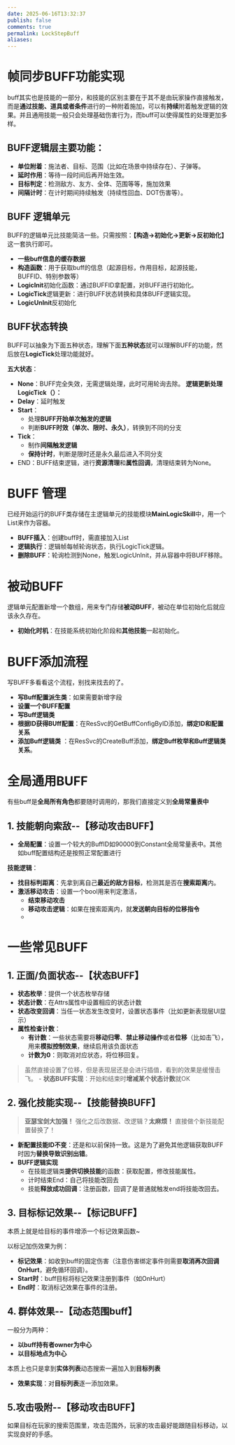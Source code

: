 ```yaml
---
date: 2025-06-16T13:32:37
publish: false
comments: true
permalink: LockStepBuff
aliases:
---
```


# 帧同步BUFF功能实现
buff其实也是技能的一部分，和技能的区别主要在于其不是由玩家操作直接触发，而是**通过技能、道具或者条件**进行的一种附着施加，可以有**持续**附着触发逻辑的效果。并且通用技能一般只会处理基础伤害行为，而buff可以使得属性的处理更加多样。

## BUFF逻辑层主要功能：
- **单位附着**：施法者、目标、范围（比如在场景中持续存在）、子弹等。
- **延时作用**：等待一段时间后再开始生效。
- **目标判定**：检测敌方、友方、全体、范围等等，施加效果
- **间隔计时**：在计时期间持续触发（持续性回血、DOT伤害等）。

## BUFF 逻辑单元
BUFF的逻辑单元比技能简洁一些。只需按照：**【构造->初始化->更新->反初始化】** 这一套执行即可。

- **一些buff信息的缓存数据**
- **构造函数**：用于获取buff的信息（起源目标，作用目标，起源技能，BUFFID、特别参数等）
- **LogicInit**初始化函数：通过BUFFID拿配置，对BUFF进行初始化。
- **LogicTick**逻辑更新：进行BUFF状态转换和具体BUFF逻辑实现。
- **LogicUnInit**反初始化

## BUFF状态转换
BUFF可以抽象为下面五种状态，理解下面**五种状态**就可以理解BUFF的功能，然后放在**LogicTick**处理功能就好。

**五大状态**：
- **None**：BUFF完全失效，无需逻辑处理，此时可用轮询去除。
**逻辑更新处理LogicTick（）：**
- **Delay**：延时触发
- **Start**：
	- 处理**BUFF开始单次触发的逻辑**
	- 判断**BUFF时效（单次、限时、永久）**，转换到不同的分支
- **Tick**：
	- 制作**间隔触发逻辑**
	- **保持计时**，判断是限时还是永久最后进入不同分支
- END：BUFF结束逻辑，进行**资源清理**和**属性回调**，清理结束转为None。


# BUFF 管理
已经开始运行的BUFF类存储在主逻辑单元的技能模块**MainLogicSkill**中，用一个List来作为容器。
- **BUFF插入**：创建buff时，需直接加入List
- **逻辑执行**：逻辑帧每帧轮询状态，执行LogicTick逻辑。
- **删除BUFF**：轮询检测到None，触发LogicUnInit，并从容器中将BUFF移除。


# 被动BUFF
逻辑单元配置新增一个数组，用来专门存储**被动BUFF**，被动在单位初始化后就应该永久存在。
- **初始化时机**：在技能系统初始化阶段和**其他技能**一起初始化。



# BUFF添加流程
写BUFF多看看这个流程，别找来找去的了。

- **写Buff配置派生类**：如果需要新增字段
- **设置一个BUFF配置**
- **写Buff逻辑类**
- **根据ID获得BUff配置**：在ResSvc的GetBuffConfigByID添加，**绑定ID和配置关系**
- **添加Buff逻辑类** ：在ResSvc的CreateBuff添加，**绑定Buff枚举和Buff逻辑类关系**。


# 全局通用BUFF
有些buff是**全局所有角色**都要随时调用的，那我们直接定义到**全局常量表中**
## 1. 技能朝向索敌--【移动攻击BUFF】
- **全局配置**：设置一个较大的BuffID如90000到Constant全局常量表中。其他如buff配置结构还是按照正常配置进行

**技能逻辑**：
- **找目标判距离**：先拿到离自己**最近的敌方目标**，检测其是否在**搜索距离**内。
- **激活移动攻击**：设置一个bool用来判定激活，
	- **结束移动攻击**
	- **移动攻击逻辑**：如果在搜索距离内，就**发送朝向目标的位移指令**
	- 





# 一些常见BUFF


## 1. 正面/负面状态--【状态BUFF】
- **状态枚举**：提供一个状态枚举存储
- **状态计数**：在Attrs属性中设置相应的状态计数
- **状态改变回调**：当任一状态发生改变时，设置状态事件（比如更新表现层UI显示）
- **属性检查计数**：
	- **有计数**：一些状态需要将**移动归零**、**禁止移动操作**或者**位移**（比如击飞），用来**模拟控制效果**，继续启用该负面状态
	- **计数为0**：则取消对应状态，将位移回复。
> 虽然直接设置了位移，但是表现层还是会进行插值，看到的效果是缓慢击飞。
	- **状态BUFF实现**：开始和结束时**增减某个状态计数**就OK

## 2. 强化技能实现--【技能替换BUFF】

>**亚瑟宝剑大加强！** 强化之后改数据、改逻辑？**太麻烦！**
>直接做个新技能配置替换了！

- **新配置技能ID不变**：还是和以前保持一致。这是为了避免其他逻辑获取BUFF时因为**替换导致识别出错**。
- **BUFF逻辑实现**
	- 在技能逻辑类**提供切换技能**的函数：获取配置，修改技能属性。
	- 计时结束End：自己将技能改回去
	- 技能**释放成功回调**：注册函数，回调了是普通就触发end将技能改回去。

## 3. 目标标记效果--【标记BUFF】
本质上就是给目标的事件增添一个标记效果函数~

以标记加伤效果为例：
- **标记效果**：如收到buff的固定伤害（注意伤害绑定事件则需要**取消再次回调OnHurt**，避免循环回调）。
- **Start时**：buff目标将标记效果注册到事件（如OnHurt）
- **End时**：取消标记效果在事件的注册。

## 4. 群体效果--【动态范围buff】
一般分为两种：
- **以buff持有者owner为中心**
- **以目标地点为中心**

本质上也只是拿到**实体列表**动态搜索一遍加入到**目标列表**
- **效果实现**：对**目标列表**逐一添加效果。


## 5.攻击吸附--【移动攻击BUFF】
如果目标在玩家的搜索范围里，攻击范围外，玩家的攻击最好能跟随目标移动，以实现良好的手感。